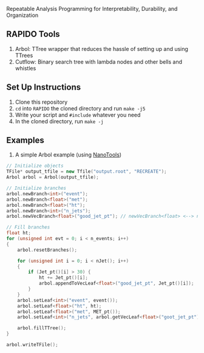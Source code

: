 Repeatable Analysis Programming for Interpretability, Durability, and Organization

## RAPIDO Tools
1. Arbol: TTree wrapper that reduces the hassle of setting up and using TTrees
2. Cutflow: Binary search tree with lambda nodes and other bells and whistles

## Set Up Instructions
1. Clone this repository
2. `cd` into `RAPIDO` the cloned directory and run `make -j5`
3. Write your script and `#include` whatever you need
4. In the cloned directory, run `make -j`


## Examples
1. A simple Arbol example (using [NanoTools](https://github.com/cmstas/NanoTools))
```cpp
// Initialize objects
TFile* output_tfile = new Tfile("output.root", "RECREATE");
Arbol arbol = Arbol(output_tfile);

// Initialize branches
arbol.newBranch<int>("event");
arbol.newBranch<float>("met");
arbol.newBranch<float>("ht");
arbol.newBranch<int>("n_jets");
arbol.newVecBranch<float>("good_jet_pt"); // newVecBranch<float> <--> newBranch<std::vector<float>>

// Fill branches
float ht;
for (unsigned int evt = 0; i < n_events; i++)
{
    arbol.resetBranches();

    for (unsigned int i = 0; i < nJet(); i++) 
    {
        if (Jet_pt()[i] > 30) {
            ht += Jet_pt()[i];
            arbol.appendToVecLeaf<float>("good_jet_pt", Jet_pt()[i]);
        }
    }
    arbol.setLeaf<int>("event", event());
    arbol.setLeaf<float>("ht", ht);
    arbol.setLeaf<float>("met", MET_pt());
    arbol.setLeaf<int>("n_jets", arbol.getVecLeaf<float>("goot_jet_pt").size());

    arbol.fillTTree();
}

arbol.writeTFile();
```
